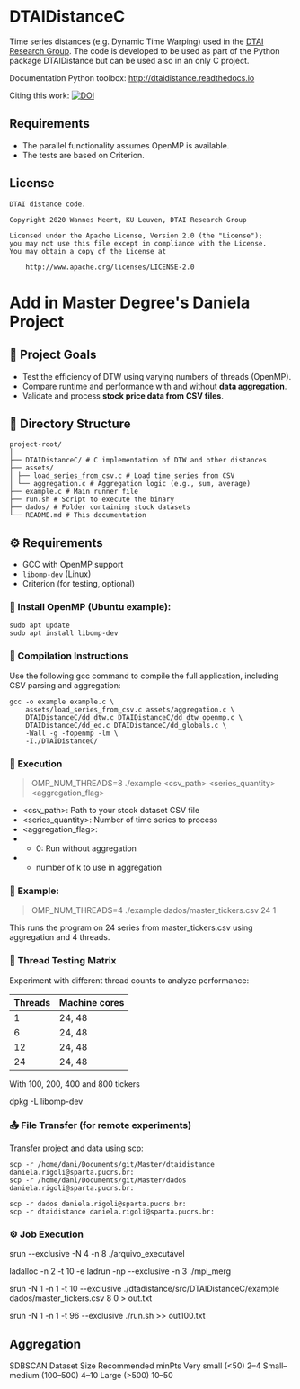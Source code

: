 # DTAIDistanceC

Time series distances (e.g. Dynamic Time Warping) used in the
[DTAI Research Group](https://dtai.cs.kuleuven.be).
The code is developed to be used as part of the Python package DTAIDistance
but can be used also in an only C project.

Documentation Python toolbox: http://dtaidistance.readthedocs.io

Citing this work: [![DOI](https://zenodo.org/badge/80764246.svg)](https://zenodo.org/badge/latestdoi/80764246)

## Requirements

- The parallel functionality assumes OpenMP is available.
- The tests are based on Criterion.


## License

    DTAI distance code.

    Copyright 2020 Wannes Meert, KU Leuven, DTAI Research Group

    Licensed under the Apache License, Version 2.0 (the "License");
    you may not use this file except in compliance with the License.
    You may obtain a copy of the License at

        http://www.apache.org/licenses/LICENSE-2.0

# Add in Master Degree's Daniela Project

## 🎯 Project Goals

- Test the efficiency of DTW using varying numbers of threads (OpenMP).
- Compare runtime and performance with and without **data aggregation**.
- Validate and process **stock price data from CSV files**.

## 📁 Directory Structure
```
project-root/
│
├── DTAIDistanceC/ # C implementation of DTW and other distances
├── assets/
│ ├── load_series_from_csv.c # Load time series from CSV
│ └── aggregation.c # Aggregation logic (e.g., sum, average)
├── example.c # Main runner file
├── run.sh # Script to execute the binary
├── dados/ # Folder containing stock datasets
└── README.md # This documentation
```

## ⚙️ Requirements

- GCC with OpenMP support
- `libomp-dev` (Linux)
- Criterion (for testing, optional)

### 🧱 Install OpenMP (Ubuntu example):

```
sudo apt update
sudo apt install libomp-dev
```

### 🔧 Compilation Instructions
Use the following gcc command to compile the full application, including CSV parsing and aggregation:
```
gcc -o example example.c \
    assets/load_series_from_csv.c assets/aggregation.c \
    DTAIDistanceC/dd_dtw.c DTAIDistanceC/dd_dtw_openmp.c \
    DTAIDistanceC/dd_ed.c DTAIDistanceC/dd_globals.c \
    -Wall -g -fopenmp -lm \
    -I./DTAIDistanceC/
```

### 🚀 Execution

> OMP_NUM_THREADS=8 ./example <csv_path> <series_quantity> <aggregation_flag>

- <csv_path>: Path to your stock dataset CSV file
- <series_quantity>: Number of time series to process
- <aggregation_flag>:
- - 0: Run without aggregation
- - number of k to use in aggregation


### 🧪 Example:
> OMP_NUM_THREADS=4 ./example dados/master_tickers.csv 24 1

This runs the program on 24 series from master_tickers.csv using aggregation and 4 threads.

### 🧵 Thread Testing Matrix
Experiment with different thread counts to analyze performance:

| Threads | Machine cores       |
| ------- | ------------------- |
| 1       | 24, 48              |
| 6       | 24, 48              |
| 12      | 24, 48              |
| 24      | 24, 48              |

With 100, 200, 400 and 800 tickers



dpkg -L libomp-dev

### 📤 File Transfer (for remote experiments)
Transfer project and data using scp:

```
scp -r /home/dani/Documents/git/Master/dtaidistance daniela.rigoli@sparta.pucrs.br:
scp -r /home/dani/Documents/git/Master/dados daniela.rigoli@sparta.pucrs.br:
```

```
scp -r dados daniela.rigoli@sparta.pucrs.br:
scp -r dtaidistance daniela.rigoli@sparta.pucrs.br:
```

### ⚙️ Job Execution

srun --exclusive -N 4 -n 8 ./arquivo_executável

ladalloc  -n 2 -t 10 -e
ladrun -np --exclusive -n 3 ./mpi_merg

srun -N 1 -n 1 -t 10 --exclusive ./dtadistance/src/DTAIDistanceC/example dados/master_tickers.csv 8 0 > out.txt

srun -N 1 -n 1 -t 96 --exclusive ./run.sh >> out100.txt

## Aggregation

SDBSCAN
Dataset Size	Recommended minPts
Very small (<50)	2–4
Small–medium (100–500)	4–10
Large (>500)	10–50